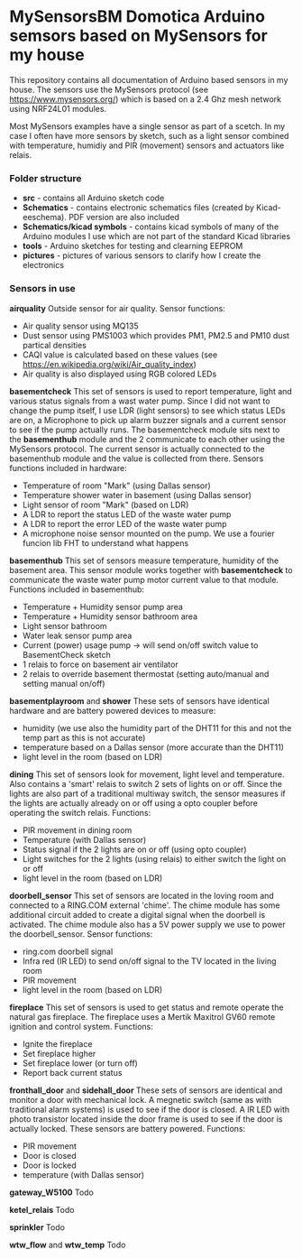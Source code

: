 # MySensorsBM Domotica Arduino semsors based on MySensors for my house
This repository contains all documentation of Arduino based sensors in my house. The sensors use the MySensors protocol 
(see https://www.mysensors.org/) which is based on a 2.4 Ghz mesh network using NRF24L01 modules.

Most MySensors examples have a single sensor as part of a scetch. In my case I often have more sensors by sketch,
such as a light sensor combined with temperature, humidiy and PIR (movement) sensors and actuators like relais.

### Folder structure
- **src** - contains all Arduino sketch code
- **Schematics** - contains electronic schematics files (created by Kicad-eeschema). PDF version are also included
- **Schematics/kicad symbols** - contains kicad symbols of many of the Arduino modules I use which are not part of the standard Kicad libraries
- **tools** - Arduino sketches for testing and clearning EEPROM
- **pictures** - pictures of various sensors to clarify how I create the electronics

### Sensors in use
**airquality**
Outside sensor for air quality. Sensor functions:
- Air quality sensor using MQ135
- Dust sensor using PMS1003 which provides PM1, PM2.5 and PM10 dust partical densities
- CAQI value is calculated based on these values (see https://en.wikipedia.org/wiki/Air_quality_index)
- Air quality is also displayed using RGB colored LEDs
 
**basementcheck**
This set of sensors is used to report temperature, light and various status signals from a wast water pump. Since I did not want to change the pump itself, I use LDR (light sensors) to see which status LEDs are on, a Microphone to pick up alarm buzzer signals and a current sensor to see if the pump actually runs. The basementcheck module sits next to the **basementhub** module and the 2 communicate to each other using the MySensors protocol. The current sensor is actually connected to the basementhub module and the value is collected from there. Sensors functions included in hardware:
- Temperature of room "Mark" (using Dallas sensor)
- Temperature shower water in basement (using Dallas sensor)
- Light sensor of room "Mark" (based on LDR)
- A LDR to report the status LED of the waste water pump
- A LDR to report the error LED of the waste water pump
- A microphone noise sensor mounted on the pump. We use a fourier funcion lib FHT to understand what happens

**basementhub**
This set of sensors measure temperature, humidity of the basement area. This sensor module works together with **basementcheck** to communicate the waste water pump motor current value to that module. Functions included in basementhub:
 - Temperature + Humidity sensor pump area
 - Temperature + Humidity sensor bathroom area
 - Light sensor bathroom
 - Water leak sensor pump area
 - Current (power) usage pump -> will send on/off switch value to BasementCheck sketch
 - 1 relais to force on basement air ventilator 
 - 2 relais to override basement thermostat (setting auto/manual and setting manual on/off)
 
**basementplayroom** and **shower**
These sets of sensors have identical hardware and are battery powered devices to measure:
- humidity (we use also the humidity part of the DHT11 for this and not the temp part as this is not accurate)
- temperature based on a Dallas sensor (more accurate than the DHT11)
- light level in the room (based on LDR)

**dining**
This set of sensors look for movement, light level and temperature. Also contains a 'smart' relais to switch 2 sets of lights on or off. Since the lights are also part of a traditional multiway switch, the sensor measures if the lights are 
actually already on or off using a opto coupler before operating the switch relais. Functions:
- PIR movement in dining room
- Temperature (with Dallas sensor)
- Status signal if the 2 lights are on or off (using opto coupler)
- Light switches for the 2 lights (using relais) to either switch the light on or off
- light level in the room (based on LDR)

**doorbell_sensor**
This set of sensors are located in the loving room and connected to a RING.COM external 'chime'. The chime module has some additional circuit added to create a digital signal when the doorbell is activated. The chime module also has a 5V power
supply we use to power the doorbell_sensor. Sensor functions: 
- ring.com doorbell signal
- Infra red (IR LED) to send on/off signal to the TV located in the living room
- PIR movement
- light level in the room (based on LDR)

**fireplace**
This set of sensors is used to get status and remote operate the natural gas fireplace. The fireplace uses a Mertik Maxitrol GV60 remote ignition and control system. Functions:
- Ignite the fireplace
- Set fireplace higher
- Set fireplace lower (or turn off)
- Report back current status

**fronthall_door** and **sidehall_door**
These sets of sensors are identical and monitor a door with mechanical lock. A megnetic switch (same as with traditional alarm systems) is used to see if the door is closed. A IR LED with photo transistor located inside the door frame is used to
see if the door is actually locked. These sensors are battery powered. Functions:
- PIR movement
- Door is closed
- Door is locked
- temperature (with Dallas sensor)

**gateway_W5100**
Todo

**ketel_relais**
Todo

**sprinkler**
Todo

**wtw_flow** and **wtw_temp**
Todo

